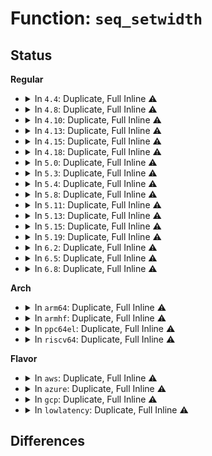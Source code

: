 # Function: <code>seq_setwidth</code>

## Status
<b>Regular</b>
<ul>
<li>
<details>
<summary>In <code>4.4</code>: Duplicate, Full Inline ⚠️</summary>

**Collision:** Static Duplication

**Inline:** Full

**Transformation:** False

**Instances:**

```
In fs/proc/task_mmu.c (ffffffff8127769a)
Location: include/linux/seq_file.h:106
Inline: True
Inline callers:
  - fs/proc/task_mmu.c:show_map_vma
```
```
In fs/proc/consoles.c (ffffffff81282202)
Location: include/linux/seq_file.h:106
Inline: True
Inline callers:
  - fs/proc/consoles.c:show_console_dev
```
```
In net/ipv4/tcp_ipv4.c (ffffffff8177b38b)
Location: include/linux/seq_file.h:106
Inline: True
Inline callers:
  - net/ipv4/tcp_ipv4.c:tcp4_seq_show
```
```
In net/ipv4/udp.c (ffffffff817872e9)
Location: include/linux/seq_file.h:106
Inline: True
Inline callers:
  - net/ipv4/udp.c:udp4_seq_show
```
```
In net/ipv4/fib_trie.c (ffffffff8179f090)
Location: include/linux/seq_file.h:106
Inline: True
Inline callers:
  - net/ipv4/fib_trie.c:fib_route_seq_show
```
```
In net/ipv4/ping.c (ffffffff817a21e9)
Location: include/linux/seq_file.h:106
Inline: True
Inline callers:
  - net/ipv4/ping.c:ping_v4_seq_show
```
</details>
</li>
<li>
<details>
<summary>In <code>4.8</code>: Duplicate, Full Inline ⚠️</summary>

**Collision:** Static Duplication

**Inline:** Full

**Transformation:** False

**Instances:**

```
In fs/proc/task_mmu.c (ffffffff812a3c6a)
Location: include/linux/seq_file.h:101
Inline: True
Inline callers:
  - fs/proc/task_mmu.c:show_map_vma
```
```
In fs/proc/consoles.c (ffffffff812af2b2)
Location: include/linux/seq_file.h:101
Inline: True
Inline callers:
  - fs/proc/consoles.c:show_console_dev
```
```
In net/ipv4/tcp_ipv4.c (ffffffff817e8bfb)
Location: include/linux/seq_file.h:101
Inline: True
Inline callers:
  - net/ipv4/tcp_ipv4.c:tcp4_seq_show
```
```
In net/ipv4/udp.c (ffffffff817f4479)
Location: include/linux/seq_file.h:101
Inline: True
Inline callers:
  - net/ipv4/udp.c:udp4_seq_show
```
```
In net/ipv4/fib_trie.c (ffffffff8180cc6c)
Location: include/linux/seq_file.h:101
Inline: True
Inline callers:
  - net/ipv4/fib_trie.c:fib_route_seq_show
```
```
In net/ipv4/ping.c (ffffffff8180fee9)
Location: include/linux/seq_file.h:101
Inline: True
Inline callers:
  - net/ipv4/ping.c:ping_v4_seq_show
```
</details>
</li>
<li>
<details>
<summary>In <code>4.10</code>: Duplicate, Full Inline ⚠️</summary>

**Collision:** Static Duplication

**Inline:** Full

**Transformation:** False

**Instances:**

```
In fs/proc/task_mmu.c (ffffffff812b95ec)
Location: include/linux/seq_file.h:101
Inline: True
```
```
In fs/proc/consoles.c (ffffffff812c4c82)
Location: include/linux/seq_file.h:101
Inline: True
Inline callers:
  - fs/proc/consoles.c:show_console_dev
```
```
In net/ipv4/tcp_ipv4.c (ffffffff81818deb)
Location: include/linux/seq_file.h:101
Inline: True
Inline callers:
  - net/ipv4/tcp_ipv4.c:tcp4_seq_show
```
```
In net/ipv4/udp.c (ffffffff81825549)
Location: include/linux/seq_file.h:101
Inline: True
Inline callers:
  - net/ipv4/udp.c:udp4_seq_show
```
```
In net/ipv4/fib_trie.c (ffffffff8183dee9)
Location: include/linux/seq_file.h:101
Inline: True
Inline callers:
  - net/ipv4/fib_trie.c:fib_route_seq_show
```
```
In net/ipv4/ping.c (ffffffff81841439)
Location: include/linux/seq_file.h:101
Inline: True
Inline callers:
  - net/ipv4/ping.c:ping_v4_seq_show
```
</details>
</li>
<li>
<details>
<summary>In <code>4.13</code>: Duplicate, Full Inline ⚠️</summary>

**Collision:** Static Duplication

**Inline:** Full

**Transformation:** False

**Instances:**

```
In fs/proc/task_mmu.c (ffffffff812c69f8)
Location: include/linux/seq_file.h:101
Inline: True
```
```
In fs/proc/consoles.c (ffffffff812d1eba)
Location: include/linux/seq_file.h:101
Inline: True
Inline callers:
  - fs/proc/consoles.c:show_console_dev
```
```
In net/ipv4/tcp_ipv4.c (ffffffff818395b8)
Location: include/linux/seq_file.h:101
Inline: True
Inline callers:
  - net/ipv4/tcp_ipv4.c:tcp4_seq_show
```
```
In net/ipv4/udp.c (ffffffff81846479)
Location: include/linux/seq_file.h:101
Inline: True
Inline callers:
  - net/ipv4/udp.c:udp4_seq_show
```
```
In net/ipv4/fib_trie.c (ffffffff8185f6ba)
Location: include/linux/seq_file.h:101
Inline: True
Inline callers:
  - net/ipv4/fib_trie.c:fib_route_seq_show
```
```
In net/ipv4/ping.c (ffffffff81862ca9)
Location: include/linux/seq_file.h:101
Inline: True
Inline callers:
  - net/ipv4/ping.c:ping_v4_seq_show
```
</details>
</li>
<li>
<details>
<summary>In <code>4.15</code>: Duplicate, Full Inline ⚠️</summary>

**Collision:** Static Duplication

**Inline:** Full

**Transformation:** False

**Instances:**

```
In fs/proc/task_mmu.c (ffffffff812ea578)
Location: include/linux/seq_file.h:102
Inline: True
```
```
In fs/proc/consoles.c (ffffffff812f66dd)
Location: include/linux/seq_file.h:102
Inline: True
Inline callers:
  - fs/proc/consoles.c:show_console_dev
```
```
In net/ipv4/tcp_ipv4.c (ffffffff818b8d48)
Location: include/linux/seq_file.h:102
Inline: True
Inline callers:
  - net/ipv4/tcp_ipv4.c:tcp4_seq_show
```
```
In net/ipv4/udp.c (ffffffff818c5ea9)
Location: include/linux/seq_file.h:102
Inline: True
Inline callers:
  - net/ipv4/udp.c:udp4_seq_show
```
```
In net/ipv4/fib_trie.c (ffffffff818df72a)
Location: include/linux/seq_file.h:102
Inline: True
Inline callers:
  - net/ipv4/fib_trie.c:fib_route_seq_show
```
```
In net/ipv4/ping.c (ffffffff818e2dd9)
Location: include/linux/seq_file.h:102
Inline: True
Inline callers:
  - net/ipv4/ping.c:ping_v4_seq_show
```
</details>
</li>
<li>
<details>
<summary>In <code>4.18</code>: Duplicate, Full Inline ⚠️</summary>

**Collision:** Static Duplication

**Inline:** Full

**Transformation:** False

**Instances:**

```
In fs/proc/task_mmu.c (ffffffff81316d65)
Location: include/linux/seq_file.h:102
Inline: True
Inline callers:
  - fs/proc/task_mmu.c:show_vma_header_prefix
```
```
In fs/proc/consoles.c (ffffffff81323b78)
Location: include/linux/seq_file.h:102
Inline: True
Inline callers:
  - fs/proc/consoles.c:show_console_dev
```
```
In net/ipv4/tcp_ipv4.c (ffffffff8190e158)
Location: include/linux/seq_file.h:102
Inline: True
Inline callers:
  - net/ipv4/tcp_ipv4.c:tcp4_seq_show
```
```
In net/ipv4/udp.c (ffffffff8191b1a5)
Location: include/linux/seq_file.h:102
Inline: True
Inline callers:
  - net/ipv4/udp.c:udp4_seq_show
```
```
In net/ipv4/fib_trie.c (ffffffff81935fc4)
Location: include/linux/seq_file.h:102
Inline: True
Inline callers:
  - net/ipv4/fib_trie.c:fib_route_seq_show
```
```
In net/ipv4/ping.c (ffffffff81939735)
Location: include/linux/seq_file.h:102
Inline: True
Inline callers:
  - net/ipv4/ping.c:ping_v4_seq_show
```
</details>
</li>
<li>
<details>
<summary>In <code>5.0</code>: Duplicate, Full Inline ⚠️</summary>

**Collision:** Static Duplication

**Inline:** Full

**Transformation:** False

**Instances:**

```
In fs/proc/task_mmu.c (ffffffff8132deb5)
Location: include/linux/seq_file.h:102
Inline: True
Inline callers:
  - fs/proc/task_mmu.c:show_vma_header_prefix
```
```
In fs/proc/consoles.c (ffffffff8133acc8)
Location: include/linux/seq_file.h:102
Inline: True
Inline callers:
  - fs/proc/consoles.c:show_console_dev
```
```
In net/ipv4/tcp_ipv4.c (ffffffff8193c548)
Location: include/linux/seq_file.h:102
Inline: True
Inline callers:
  - net/ipv4/tcp_ipv4.c:tcp4_seq_show
```
```
In net/ipv4/udp.c (ffffffff81949725)
Location: include/linux/seq_file.h:102
Inline: True
Inline callers:
  - net/ipv4/udp.c:udp4_seq_show
```
```
In net/ipv4/fib_trie.c (ffffffff819659c4)
Location: include/linux/seq_file.h:102
Inline: True
Inline callers:
  - net/ipv4/fib_trie.c:fib_route_seq_show
```
```
In net/ipv4/ping.c (ffffffff819693c5)
Location: include/linux/seq_file.h:102
Inline: True
Inline callers:
  - net/ipv4/ping.c:ping_v4_seq_show
```
</details>
</li>
<li>
<details>
<summary>In <code>5.3</code>: Duplicate, Full Inline ⚠️</summary>

**Collision:** Static Duplication

**Inline:** Full

**Transformation:** False

**Instances:**

```
In fs/proc/task_mmu.c (ffffffff81355c55)
Location: include/linux/seq_file.h:102
Inline: True
Inline callers:
  - fs/proc/task_mmu.c:show_vma_header_prefix
```
```
In fs/proc/consoles.c (ffffffff81362e77)
Location: include/linux/seq_file.h:102
Inline: True
Inline callers:
  - fs/proc/consoles.c:show_console_dev
```
```
In net/ipv4/tcp_ipv4.c (ffffffff819a0988)
Location: include/linux/seq_file.h:102
Inline: True
Inline callers:
  - net/ipv4/tcp_ipv4.c:tcp4_seq_show
```
```
In net/ipv4/udp.c (ffffffff819add95)
Location: include/linux/seq_file.h:102
Inline: True
Inline callers:
  - net/ipv4/udp.c:udp4_seq_show
```
```
In net/ipv4/fib_trie.c (ffffffff819cb8d7)
Location: include/linux/seq_file.h:102
Inline: True
Inline callers:
  - net/ipv4/fib_trie.c:fib_route_seq_show
```
```
In net/ipv4/ping.c (ffffffff819d0015)
Location: include/linux/seq_file.h:102
Inline: True
Inline callers:
  - net/ipv4/ping.c:ping_v4_seq_show
```
</details>
</li>
<li>
<details>
<summary>In <code>5.4</code>: Duplicate, Full Inline ⚠️</summary>

**Collision:** Static Duplication

**Inline:** Full

**Transformation:** False

**Instances:**

```
In fs/proc/task_mmu.c (ffffffff8136dfb5)
Location: include/linux/seq_file.h:102
Inline: True
Inline callers:
  - fs/proc/task_mmu.c:show_vma_header_prefix
```
```
In fs/proc/consoles.c (ffffffff8137b0d7)
Location: include/linux/seq_file.h:102
Inline: True
Inline callers:
  - fs/proc/consoles.c:show_console_dev
```
```
In net/ipv4/tcp_ipv4.c (ffffffff819d7558)
Location: include/linux/seq_file.h:102
Inline: True
Inline callers:
  - net/ipv4/tcp_ipv4.c:tcp4_seq_show
```
```
In net/ipv4/udp.c (ffffffff819e4aa5)
Location: include/linux/seq_file.h:102
Inline: True
Inline callers:
  - net/ipv4/udp.c:udp4_seq_show
```
```
In net/ipv4/fib_trie.c (ffffffff81a02427)
Location: include/linux/seq_file.h:102
Inline: True
Inline callers:
  - net/ipv4/fib_trie.c:fib_route_seq_show
```
```
In net/ipv4/ping.c (ffffffff81a06b65)
Location: include/linux/seq_file.h:102
Inline: True
Inline callers:
  - net/ipv4/ping.c:ping_v4_seq_show
```
</details>
</li>
<li>
<details>
<summary>In <code>5.8</code>: Duplicate, Full Inline ⚠️</summary>

**Collision:** Static Duplication

**Inline:** Full

**Transformation:** False

**Instances:**

```
In fs/proc/task_mmu.c (ffffffff813b5b35)
Location: include/linux/seq_file.h:101
Inline: True
Inline callers:
  - fs/proc/task_mmu.c:show_vma_header_prefix
```
```
In fs/proc/consoles.c (ffffffff813c4455)
Location: include/linux/seq_file.h:101
Inline: True
Inline callers:
  - fs/proc/consoles.c:show_console_dev
```
```
In net/ipv4/tcp_ipv4.c (ffffffff81ac4785)
Location: include/linux/seq_file.h:101
Inline: True
Inline callers:
  - net/ipv4/tcp_ipv4.c:tcp4_seq_show
```
```
In net/ipv4/udp.c (ffffffff81ad2815)
Location: include/linux/seq_file.h:101
Inline: True
Inline callers:
  - net/ipv4/udp.c:udp4_seq_show
```
```
In net/ipv4/fib_trie.c (ffffffff81af1d8f)
Location: include/linux/seq_file.h:101
Inline: True
Inline callers:
  - net/ipv4/fib_trie.c:fib_route_seq_show
```
```
In net/ipv4/ping.c (ffffffff81af66b5)
Location: include/linux/seq_file.h:101
Inline: True
Inline callers:
  - net/ipv4/ping.c:ping_v4_seq_show
```
</details>
</li>
<li>
<details>
<summary>In <code>5.11</code>: Duplicate, Full Inline ⚠️</summary>

**Collision:** Static Duplication

**Inline:** Full

**Transformation:** False

**Instances:**

```
In fs/proc/task_mmu.c (ffffffff813c7325)
Location: include/linux/seq_file.h:101
Inline: True
Inline callers:
  - fs/proc/task_mmu.c:show_vma_header_prefix
```
```
In fs/proc/consoles.c (ffffffff813d63b5)
Location: include/linux/seq_file.h:101
Inline: True
Inline callers:
  - fs/proc/consoles.c:show_console_dev
```
```
In net/ipv4/tcp_ipv4.c (ffffffff81ad00d4)
Location: include/linux/seq_file.h:101
Inline: True
Inline callers:
  - net/ipv4/tcp_ipv4.c:tcp4_seq_show
```
```
In net/ipv4/udp.c (ffffffff81ade755)
Location: include/linux/seq_file.h:101
Inline: True
Inline callers:
  - net/ipv4/udp.c:udp4_seq_show
```
```
In net/ipv4/fib_trie.c (ffffffff81afef1f)
Location: include/linux/seq_file.h:101
Inline: True
Inline callers:
  - net/ipv4/fib_trie.c:fib_route_seq_show
```
```
In net/ipv4/ping.c (ffffffff81b03535)
Location: include/linux/seq_file.h:101
Inline: True
Inline callers:
  - net/ipv4/ping.c:ping_v4_seq_show
```
</details>
</li>
<li>
<details>
<summary>In <code>5.13</code>: Duplicate, Full Inline ⚠️</summary>

**Collision:** Static Duplication

**Inline:** Full

**Transformation:** False

**Instances:**

```
In fs/proc/task_mmu.c (ffffffff813ce3b5)
Location: include/linux/seq_file.h:101
Inline: True
Inline callers:
  - fs/proc/task_mmu.c:show_vma_header_prefix
```
```
In fs/proc/consoles.c (ffffffff813dd2b5)
Location: include/linux/seq_file.h:101
Inline: True
Inline callers:
  - fs/proc/consoles.c:show_console_dev
```
```
In net/ipv4/tcp_ipv4.c (ffffffff81abb132)
Location: include/linux/seq_file.h:101
Inline: True
Inline callers:
  - net/ipv4/tcp_ipv4.c:tcp4_seq_show
```
```
In net/ipv4/udp.c (ffffffff81ac9575)
Location: include/linux/seq_file.h:101
Inline: True
Inline callers:
  - net/ipv4/udp.c:udp4_seq_show
```
```
In net/ipv4/fib_trie.c (ffffffff81aea454)
Location: include/linux/seq_file.h:101
Inline: True
Inline callers:
  - net/ipv4/fib_trie.c:fib_route_seq_show
```
```
In net/ipv4/ping.c (ffffffff81aeeca5)
Location: include/linux/seq_file.h:101
Inline: True
Inline callers:
  - net/ipv4/ping.c:ping_v4_seq_show
```
</details>
</li>
<li>
<details>
<summary>In <code>5.15</code>: Duplicate, Full Inline ⚠️</summary>

**Collision:** Static Duplication

**Inline:** Full

**Transformation:** False

**Instances:**

```
In fs/proc/task_mmu.c (ffffffff8141f6e5)
Location: include/linux/seq_file.h:101
Inline: True
Inline callers:
  - fs/proc/task_mmu.c:show_vma_header_prefix
```
```
In fs/proc/consoles.c (ffffffff8142e9da)
Location: include/linux/seq_file.h:101
Inline: True
Inline callers:
  - fs/proc/consoles.c:show_console_dev
```
```
In net/ipv4/tcp_ipv4.c (ffffffff81b78482)
Location: include/linux/seq_file.h:101
Inline: True
Inline callers:
  - net/ipv4/tcp_ipv4.c:tcp4_seq_show
```
```
In net/ipv4/udp.c (ffffffff81b87de5)
Location: include/linux/seq_file.h:101
Inline: True
Inline callers:
  - net/ipv4/udp.c:udp4_seq_show
```
```
In net/ipv4/fib_trie.c (ffffffff81baa5a9)
Location: include/linux/seq_file.h:101
Inline: True
Inline callers:
  - net/ipv4/fib_trie.c:fib_route_seq_show
```
```
In net/ipv4/ping.c (ffffffff81baf075)
Location: include/linux/seq_file.h:101
Inline: True
Inline callers:
  - net/ipv4/ping.c:ping_v4_seq_show
```
</details>
</li>
<li>
<details>
<summary>In <code>5.19</code>: Duplicate, Full Inline ⚠️</summary>

**Collision:** Static Duplication

**Inline:** Full

**Transformation:** False

**Instances:**

```
In fs/proc/task_mmu.c (ffffffff81497595)
Location: include/linux/seq_file.h:102
Inline: True
Inline callers:
  - fs/proc/task_mmu.c:show_vma_header_prefix
```
```
In fs/proc/consoles.c (ffffffff814a8551)
Location: include/linux/seq_file.h:102
Inline: True
Inline callers:
  - fs/proc/consoles.c:show_console_dev
```
```
In net/ipv4/tcp_ipv4.c (ffffffff81d08134)
Location: include/linux/seq_file.h:102
Inline: True
Inline callers:
  - net/ipv4/tcp_ipv4.c:tcp4_seq_show
```
```
In net/ipv4/udp.c (ffffffff81d18fa5)
Location: include/linux/seq_file.h:102
Inline: True
Inline callers:
  - net/ipv4/udp.c:udp4_seq_show
```
```
In net/ipv4/fib_trie.c (ffffffff81d3d226)
Location: include/linux/seq_file.h:102
Inline: True
Inline callers:
  - net/ipv4/fib_trie.c:fib_route_seq_show
```
```
In net/ipv4/ping.c (ffffffff81d423a5)
Location: include/linux/seq_file.h:102
Inline: True
Inline callers:
  - net/ipv4/ping.c:ping_v4_seq_show
```
</details>
</li>
<li>
<details>
<summary>In <code>6.2</code>: Duplicate, Full Inline ⚠️</summary>

**Collision:** Static Duplication

**Inline:** Full

**Transformation:** False

**Instances:**

```
In fs/proc/task_mmu.c (ffffffff8152b5c5)
Location: include/linux/seq_file.h:102
Inline: True
Inline callers:
  - fs/proc/task_mmu.c:show_vma_header_prefix
```
```
In fs/proc/consoles.c (ffffffff8153ded4)
Location: include/linux/seq_file.h:102
Inline: True
Inline callers:
  - fs/proc/consoles.c:show_console_dev
```
```
In net/ipv4/tcp_ipv4.c (ffffffff81eccc04)
Location: include/linux/seq_file.h:102
Inline: True
Inline callers:
  - net/ipv4/tcp_ipv4.c:tcp4_seq_show
```
```
In net/ipv4/udp.c (ffffffff81edf6f5)
Location: include/linux/seq_file.h:102
Inline: True
Inline callers:
  - net/ipv4/udp.c:udp4_seq_show
```
```
In net/ipv4/fib_trie.c (ffffffff81f05ed6)
Location: include/linux/seq_file.h:102
Inline: True
Inline callers:
  - net/ipv4/fib_trie.c:fib_route_seq_show
```
```
In net/ipv4/ping.c (ffffffff81f0b215)
Location: include/linux/seq_file.h:102
Inline: True
Inline callers:
  - net/ipv4/ping.c:ping_v4_seq_show
```
</details>
</li>
<li>
<details>
<summary>In <code>6.5</code>: Duplicate, Full Inline ⚠️</summary>

**Collision:** Static Duplication

**Inline:** Full

**Transformation:** False

**Instances:**

```
In fs/proc/task_mmu.c (ffffffff81563965)
Location: include/linux/seq_file.h:102
Inline: True
Inline callers:
  - fs/proc/task_mmu.c:show_vma_header_prefix
```
```
In fs/proc/consoles.c (ffffffff815761a4)
Location: include/linux/seq_file.h:102
Inline: True
Inline callers:
  - fs/proc/consoles.c:show_console_dev
```
```
In net/ipv4/tcp_ipv4.c (ffffffff81f2b8e4)
Location: include/linux/seq_file.h:102
Inline: True
Inline callers:
  - net/ipv4/tcp_ipv4.c:tcp4_seq_show
```
```
In net/ipv4/udp.c (ffffffff81f3ece5)
Location: include/linux/seq_file.h:102
Inline: True
Inline callers:
  - net/ipv4/udp.c:udp4_seq_show
```
```
In net/ipv4/fib_trie.c (ffffffff81f65936)
Location: include/linux/seq_file.h:102
Inline: True
Inline callers:
  - net/ipv4/fib_trie.c:fib_route_seq_show
```
```
In net/ipv4/ping.c (ffffffff81f6adf5)
Location: include/linux/seq_file.h:102
Inline: True
Inline callers:
  - net/ipv4/ping.c:ping_v4_seq_show
```
</details>
</li>
<li>
<details>
<summary>In <code>6.8</code>: Duplicate, Full Inline ⚠️</summary>

**Collision:** Static Duplication

**Inline:** Full

**Transformation:** False

**Instances:**

```
In fs/proc/task_mmu.c (ffffffff8159a1f5)
Location: include/linux/seq_file.h:102
Inline: True
Inline callers:
  - fs/proc/task_mmu.c:show_vma_header_prefix
```
```
In fs/proc/consoles.c (ffffffff815aeaf4)
Location: include/linux/seq_file.h:102
Inline: True
Inline callers:
  - fs/proc/consoles.c:show_console_dev
```
```
In net/ipv4/tcp_ipv4.c (ffffffff81ff0624)
Location: include/linux/seq_file.h:102
Inline: True
Inline callers:
  - net/ipv4/tcp_ipv4.c:tcp4_seq_show
```
```
In net/ipv4/udp.c (ffffffff82005045)
Location: include/linux/seq_file.h:102
Inline: True
Inline callers:
  - net/ipv4/udp.c:udp4_seq_show
```
```
In net/ipv4/fib_trie.c (ffffffff8202bf06)
Location: include/linux/seq_file.h:102
Inline: True
Inline callers:
  - net/ipv4/fib_trie.c:fib_route_seq_show
```
```
In net/ipv4/ping.c (ffffffff820314a5)
Location: include/linux/seq_file.h:102
Inline: True
Inline callers:
  - net/ipv4/ping.c:ping_v4_seq_show
```
</details>
</li>
</ul>
<b>Arch</b>
<ul>
<li>
<details>
<summary>In <code>arm64</code>: Duplicate, Full Inline ⚠️</summary>

**Collision:** Static Duplication

**Inline:** Full

**Transformation:** False

**Instances:**

```
In fs/proc/task_mmu.c (ffff800010437a94)
Location: include/linux/seq_file.h:102
Inline: True
Inline callers:
  - fs/proc/task_mmu.c:show_vma_header_prefix
```
```
In fs/proc/consoles.c (ffff800010447798)
Location: include/linux/seq_file.h:102
Inline: True
Inline callers:
  - fs/proc/consoles.c:show_console_dev
```
```
In net/ipv4/tcp_ipv4.c (ffff800010c8a408)
Location: include/linux/seq_file.h:102
Inline: True
Inline callers:
  - net/ipv4/tcp_ipv4.c:tcp4_seq_show
```
```
In net/ipv4/udp.c (ffff800010c9917c)
Location: include/linux/seq_file.h:102
Inline: True
Inline callers:
  - net/ipv4/udp.c:udp4_seq_show
```
```
In net/ipv4/fib_trie.c (ffff800010cbada4)
Location: include/linux/seq_file.h:102
Inline: True
Inline callers:
  - net/ipv4/fib_trie.c:fib_route_seq_show
```
```
In net/ipv4/ping.c (ffff800010cbfb44)
Location: include/linux/seq_file.h:102
Inline: True
Inline callers:
  - net/ipv4/ping.c:ping_v4_seq_show
```
</details>
</li>
<li>
<details>
<summary>In <code>armhf</code>: Duplicate, Full Inline ⚠️</summary>

**Collision:** Static Duplication

**Inline:** Full

**Transformation:** False

**Instances:**

```
In fs/proc/task_mmu.c (c05ff724)
Location: include/linux/seq_file.h:102
Inline: True
Inline callers:
  - fs/proc/task_mmu.c:show_vma_header_prefix
```
```
In fs/proc/consoles.c (c060c6a0)
Location: include/linux/seq_file.h:102
Inline: True
Inline callers:
  - fs/proc/consoles.c:show_console_dev
```
```
In net/ipv4/tcp_ipv4.c (c0d9a550)
Location: include/linux/seq_file.h:102
Inline: True
Inline callers:
  - net/ipv4/tcp_ipv4.c:tcp4_seq_show
```
```
In net/ipv4/udp.c (c0da8054)
Location: include/linux/seq_file.h:102
Inline: True
Inline callers:
  - net/ipv4/udp.c:udp4_seq_show
```
```
In net/ipv4/fib_trie.c (c0dc6694)
Location: include/linux/seq_file.h:102
Inline: True
Inline callers:
  - net/ipv4/fib_trie.c:fib_route_seq_show
```
```
In net/ipv4/ping.c (c0dcb5e8)
Location: include/linux/seq_file.h:102
Inline: True
Inline callers:
  - net/ipv4/ping.c:ping_v4_seq_show
```
</details>
</li>
<li>
<details>
<summary>In <code>ppc64el</code>: Duplicate, Full Inline ⚠️</summary>

**Collision:** Static Duplication

**Inline:** Full

**Transformation:** False

**Instances:**

```
In fs/proc/task_mmu.c (c000000000549f58)
Location: include/linux/seq_file.h:102
Inline: True
Inline callers:
  - fs/proc/task_mmu.c:show_vma_header_prefix
```
```
In fs/proc/consoles.c (c00000000055da40)
Location: include/linux/seq_file.h:102
Inline: True
Inline callers:
  - fs/proc/consoles.c:show_console_dev
```
```
In net/ipv4/tcp_ipv4.c (c000000000d989e4)
Location: include/linux/seq_file.h:102
Inline: True
Inline callers:
  - net/ipv4/tcp_ipv4.c:tcp4_seq_show
```
```
In net/ipv4/udp.c (c000000000dabd50)
Location: include/linux/seq_file.h:102
Inline: True
Inline callers:
  - net/ipv4/udp.c:udp4_seq_show
```
```
In net/ipv4/fib_trie.c (c000000000dd43f0)
Location: include/linux/seq_file.h:102
Inline: True
Inline callers:
  - net/ipv4/fib_trie.c:fib_route_seq_show
```
```
In net/ipv4/ping.c (c000000000ddabd0)
Location: include/linux/seq_file.h:102
Inline: True
Inline callers:
  - net/ipv4/ping.c:ping_v4_seq_show
```
</details>
</li>
<li>
<details>
<summary>In <code>riscv64</code>: Duplicate, Full Inline ⚠️</summary>

**Collision:** Static Duplication

**Inline:** Full

**Transformation:** False

**Instances:**

```
In fs/proc/task_mmu.c (ffffffe0002d1cba)
Location: include/linux/seq_file.h:102
Inline: True
Inline callers:
  - fs/proc/task_mmu.c:show_vma_header_prefix
```
```
In fs/proc/consoles.c (ffffffe0002dd420)
Location: include/linux/seq_file.h:102
Inline: True
Inline callers:
  - fs/proc/consoles.c:show_console_dev
```
```
In net/ipv4/tcp_ipv4.c (ffffffe0007eb6a2)
Location: include/linux/seq_file.h:102
Inline: True
Inline callers:
  - net/ipv4/tcp_ipv4.c:tcp4_seq_show
```
```
In net/ipv4/udp.c (ffffffe0007f7704)
Location: include/linux/seq_file.h:102
Inline: True
Inline callers:
  - net/ipv4/udp.c:udp4_seq_show
```
```
In net/ipv4/fib_trie.c (ffffffe0008115ce)
Location: include/linux/seq_file.h:102
Inline: True
Inline callers:
  - net/ipv4/fib_trie.c:fib_route_seq_show
```
```
In net/ipv4/ping.c (ffffffe0008158c8)
Location: include/linux/seq_file.h:102
Inline: True
Inline callers:
  - net/ipv4/ping.c:ping_v4_seq_show
```
</details>
</li>
</ul>
<b>Flavor</b>
<ul>
<li>
<details>
<summary>In <code>aws</code>: Duplicate, Full Inline ⚠️</summary>

**Collision:** Static Duplication

**Inline:** Full

**Transformation:** False

**Instances:**

```
In fs/proc/task_mmu.c (ffffffff81366595)
Location: include/linux/seq_file.h:102
Inline: True
Inline callers:
  - fs/proc/task_mmu.c:show_vma_header_prefix
```
```
In fs/proc/consoles.c (ffffffff813736b7)
Location: include/linux/seq_file.h:102
Inline: True
Inline callers:
  - fs/proc/consoles.c:show_console_dev
```
```
In net/ipv4/tcp_ipv4.c (ffffffff819773c8)
Location: include/linux/seq_file.h:102
Inline: True
Inline callers:
  - net/ipv4/tcp_ipv4.c:tcp4_seq_show
```
```
In net/ipv4/udp.c (ffffffff81984915)
Location: include/linux/seq_file.h:102
Inline: True
Inline callers:
  - net/ipv4/udp.c:udp4_seq_show
```
```
In net/ipv4/fib_trie.c (ffffffff819a21c7)
Location: include/linux/seq_file.h:102
Inline: True
Inline callers:
  - net/ipv4/fib_trie.c:fib_route_seq_show
```
```
In net/ipv4/ping.c (ffffffff819a6905)
Location: include/linux/seq_file.h:102
Inline: True
Inline callers:
  - net/ipv4/ping.c:ping_v4_seq_show
```
</details>
</li>
<li>
<details>
<summary>In <code>azure</code>: Duplicate, Full Inline ⚠️</summary>

**Collision:** Static Duplication

**Inline:** Full

**Transformation:** False

**Instances:**

```
In fs/proc/task_mmu.c (ffffffff81357235)
Location: include/linux/seq_file.h:102
Inline: True
Inline callers:
  - fs/proc/task_mmu.c:show_vma_header_prefix
```
```
In fs/proc/consoles.c (ffffffff81364187)
Location: include/linux/seq_file.h:102
Inline: True
Inline callers:
  - fs/proc/consoles.c:show_console_dev
```
```
In net/ipv4/tcp_ipv4.c (ffffffff81930e88)
Location: include/linux/seq_file.h:102
Inline: True
Inline callers:
  - net/ipv4/tcp_ipv4.c:tcp4_seq_show
```
```
In net/ipv4/udp.c (ffffffff8193e3d5)
Location: include/linux/seq_file.h:102
Inline: True
Inline callers:
  - net/ipv4/udp.c:udp4_seq_show
```
```
In net/ipv4/fib_trie.c (ffffffff8195bc87)
Location: include/linux/seq_file.h:102
Inline: True
Inline callers:
  - net/ipv4/fib_trie.c:fib_route_seq_show
```
```
In net/ipv4/ping.c (ffffffff819603c5)
Location: include/linux/seq_file.h:102
Inline: True
Inline callers:
  - net/ipv4/ping.c:ping_v4_seq_show
```
</details>
</li>
<li>
<details>
<summary>In <code>gcp</code>: Duplicate, Full Inline ⚠️</summary>

**Collision:** Static Duplication

**Inline:** Full

**Transformation:** False

**Instances:**

```
In fs/proc/task_mmu.c (ffffffff81364065)
Location: include/linux/seq_file.h:102
Inline: True
Inline callers:
  - fs/proc/task_mmu.c:show_vma_header_prefix
```
```
In fs/proc/consoles.c (ffffffff81371187)
Location: include/linux/seq_file.h:102
Inline: True
Inline callers:
  - fs/proc/consoles.c:show_console_dev
```
```
In net/ipv4/tcp_ipv4.c (ffffffff819e1b98)
Location: include/linux/seq_file.h:102
Inline: True
Inline callers:
  - net/ipv4/tcp_ipv4.c:tcp4_seq_show
```
```
In net/ipv4/udp.c (ffffffff819ef0e5)
Location: include/linux/seq_file.h:102
Inline: True
Inline callers:
  - net/ipv4/udp.c:udp4_seq_show
```
```
In net/ipv4/fib_trie.c (ffffffff81a0ca67)
Location: include/linux/seq_file.h:102
Inline: True
Inline callers:
  - net/ipv4/fib_trie.c:fib_route_seq_show
```
```
In net/ipv4/ping.c (ffffffff81a111a5)
Location: include/linux/seq_file.h:102
Inline: True
Inline callers:
  - net/ipv4/ping.c:ping_v4_seq_show
```
</details>
</li>
<li>
<details>
<summary>In <code>lowlatency</code>: Duplicate, Full Inline ⚠️</summary>

**Collision:** Static Duplication

**Inline:** Full

**Transformation:** False

**Instances:**

```
In fs/proc/task_mmu.c (ffffffff81377715)
Location: include/linux/seq_file.h:102
Inline: True
Inline callers:
  - fs/proc/task_mmu.c:show_vma_header_prefix
```
```
In fs/proc/consoles.c (ffffffff81384b67)
Location: include/linux/seq_file.h:102
Inline: True
Inline callers:
  - fs/proc/consoles.c:show_console_dev
```
```
In net/ipv4/tcp_ipv4.c (ffffffff819eb8e8)
Location: include/linux/seq_file.h:102
Inline: True
Inline callers:
  - net/ipv4/tcp_ipv4.c:tcp4_seq_show
```
```
In net/ipv4/udp.c (ffffffff819f98d5)
Location: include/linux/seq_file.h:102
Inline: True
Inline callers:
  - net/ipv4/udp.c:udp4_seq_show
```
```
In net/ipv4/fib_trie.c (ffffffff81a17237)
Location: include/linux/seq_file.h:102
Inline: True
Inline callers:
  - net/ipv4/fib_trie.c:fib_route_seq_show
```
```
In net/ipv4/ping.c (ffffffff81a1bb15)
Location: include/linux/seq_file.h:102
Inline: True
Inline callers:
  - net/ipv4/ping.c:ping_v4_seq_show
```
</details>
</li>
</ul>

## Differences

